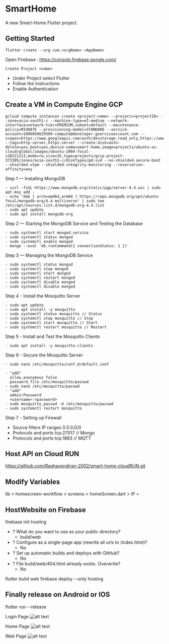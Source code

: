 # SmartHome

A new Smart-Home Flutter project.

## Getting Started

```flutter create --org com.<orgName> <AppName>```

Open Firebase : https://console.firebase.google.com/

```Create Project <name>```

- Under Project select Flutter
- Follow the Instructions
- Enable Authentication

## Create a VM in Compute Engine GCP
```
gcloud compute instances create <project-name> --project=<projectID> --zone=asia-south1-c --machine-type=e2-medium --network-interface=network-tier=PREMIUM,subnet=default --maintenance-policy=MIGRATE --provisioning-model=STANDARD --service-account=1096058629309-compute@developer.gserviceaccount.com --scopes=https://www.googleapis.com/auth/devstorage.read_only,https://www.googleapis.com/auth/logging.write,https://www.googleapis.com/auth/monitoring.write,https://www.googleapis.com/auth/servicecontrol,https://www.googleapis.com/auth/service.management.readonly,https://www.googleapis.com/auth/trace.append --tags=http-server,https-server --create-disk=auto-delete=yes,boot=yes,device-name=smart-home,image=projects/ubuntu-os-cloud/global/images/ubuntu-2004-focal-v20221213,mode=rw,size=15,type=projects/gccp-project-373305/zones/asia-south1-c/diskTypes/pd-ssd --no-shielded-secure-boot --shielded-vtpm --shielded-integrity-monitoring --reservation-affinity=any
```
Step 1 — Installing MongoDB
```
- curl -fsSL https://www.mongodb.org/static/pgp/server-4.4.asc | sudo apt-key add -
- echo "deb [ arch=amd64,arm64 ] https://repo.mongodb.org/apt/ubuntu focal/mongodb-org/4.4 multiverse" | sudo tee /etc/apt/sources.list.d/mongodb-org-4.4.list
- sudo apt update
- sudo apt install mongodb-org
```
Step 2 — Starting the MongoDB Service and Testing the Database
```
- sudo systemctl start mongod.service
- sudo systemctl status mongod
- sudo systemctl enable mongod
- mongo --eval 'db.runCommand({ connectionStatus: 1 })'
```
Step 3 — Managing the MongoDB Service
```
- sudo systemctl status mongod
- sudo systemctl stop mongod
- sudo systemctl start mongod
- sudo systemctl restart mongod
- sudo systemctl disable mongod
- sudo systemctl disable mongod
```
Step 4 - Install the Mosquitto Server
```
- sudo apt update
- sudo apt install -y mosquitto
- sudo systemctl status mosquitto // Status
- sudo systemctl stop mosquitto // Stop
- sudo systemctl start mosquitto // Start
- sudo systemctl restart mosquitto // Restart
```
Step 5 - Install and Test the Mosquitto Clients
```
- sudo apt install -y mosquitto-clients
```
Step 6 - Secure the Mosquitto Server
```
- sudo nano /etc/mosquitto/conf.d/default.conf

- "add"
  allow_anonymous false
  password_file /etc/mosquitto/passwd
- sudo nano /etc/mosquitto/passwd
- "add"
  admin:Password
  <username>:<password>
- sudo mosquitto_passwd -U /etc/mosquitto/passwd
- sudo systemctl restart mosquitto
```

Step 7 - Setting up Firewall

- Source filters
  IP ranges
  0.0.0.0/0
- Protocols and ports
  tcp:27017 // Mongo
- Protocols and ports
  tcp:1883 // MQTT

## Host API on Cloud RUN

https://github.com/Raghavendiran-2002/smart-home-cloudRUN.git

## Modify Variables

lib > homescreen-workflow > screens > homeScreen.dart > IP = <CLOUD RUN URL>

## HostWebsite on Firebase

firebase init hosting

- ? What do you want to use as your public directory?
  - build/web
- ? Configure as a single-page app (rewrite all urls to /index.html)?
  - No
- ? Set up automatic builds and deploys with GitHub?
  - No
- ? File build/web/404.html already exists. Overwrite?
  - No

flutter build web
firebase deploy --only hosting

## Finally release on Android or IOS

flutter run --release

Login Page
![alt text](https://firebasestorage.googleapis.com/v0/b/gccp-project-373305.appspot.com/o/mob2.png?alt=media&token=e91f2efd-5068-4765-a463-b30ad12ee0b3)

Home Page
![alt text](https://firebasestorage.googleapis.com/v0/b/gccp-project-373305.appspot.com/o/mob1.png?alt=media&token=11893a7f-5d18-4683-ae17-52fce34daa5a)

Web Page
![alt text](https://firebasestorage.googleapis.com/v0/b/gccp-project-373305.appspot.com/o/web1.png?alt=media&token=6501f37e-d3e4-4fd2-abac-8308487b9447)
